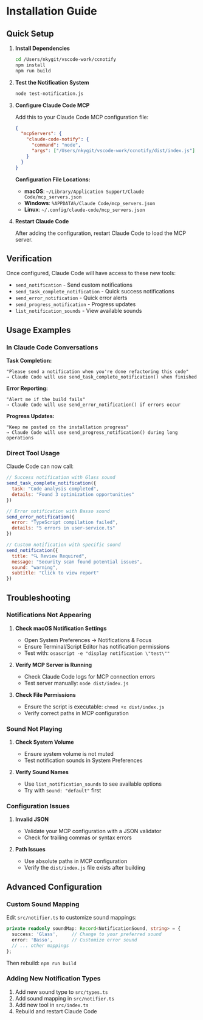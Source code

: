 # Installation Guide

## Quick Setup

1. **Install Dependencies**
   ```bash
   cd /Users/nkygit/vscode-work/ccnotify
   npm install
   npm run build
   ```

2. **Test the Notification System**
   ```bash
   node test-notification.js
   ```

3. **Configure Claude Code MCP**

   Add this to your Claude Code MCP configuration file:

   ```json
   {
     "mcpServers": {
       "claude-code-notify": {
         "command": "node",
         "args": ["/Users/nkygit/vscode-work/ccnotify/dist/index.js"]
       }
     }
   }
   ```

   **Configuration File Locations:**
   - **macOS**: `~/Library/Application Support/Claude Code/mcp_servers.json`
   - **Windows**: `%APPDATA%/Claude Code/mcp_servers.json`
   - **Linux**: `~/.config/claude-code/mcp_servers.json`

4. **Restart Claude Code**

   After adding the configuration, restart Claude Code to load the MCP server.

## Verification

Once configured, Claude Code will have access to these new tools:

- `send_notification` - Send custom notifications
- `send_task_complete_notification` - Quick success notifications
- `send_error_notification` - Quick error alerts
- `send_progress_notification` - Progress updates
- `list_notification_sounds` - View available sounds

## Usage Examples

### In Claude Code Conversations

**Task Completion:**
```
"Please send a notification when you're done refactoring this code"
→ Claude Code will use send_task_complete_notification() when finished
```

**Error Reporting:**
```
"Alert me if the build fails"
→ Claude Code will use send_error_notification() if errors occur
```

**Progress Updates:**
```
"Keep me posted on the installation progress"
→ Claude Code will use send_progress_notification() during long operations
```

### Direct Tool Usage

Claude Code can now call:
```javascript
// Success notification with Glass sound
send_task_complete_notification({
  task: "Code analysis completed",
  details: "Found 3 optimization opportunities"
})

// Error notification with Basso sound  
send_error_notification({
  error: "TypeScript compilation failed",
  details: "5 errors in user-service.ts"
})

// Custom notification with specific sound
send_notification({
  title: "🔍 Review Required",
  message: "Security scan found potential issues", 
  sound: "warning",
  subtitle: "Click to view report"
})
```

## Troubleshooting

### Notifications Not Appearing

1. **Check macOS Notification Settings**
   - Open System Preferences → Notifications & Focus
   - Ensure Terminal/Script Editor has notification permissions
   - Test with: `osascript -e "display notification \"test\""`

2. **Verify MCP Server is Running**
   - Check Claude Code logs for MCP connection errors
   - Test server manually: `node dist/index.js`

3. **Check File Permissions**
   - Ensure the script is executable: `chmod +x dist/index.js`
   - Verify correct paths in MCP configuration

### Sound Not Playing

1. **Check System Volume**
   - Ensure system volume is not muted
   - Test notification sounds in System Preferences

2. **Verify Sound Names**
   - Use `list_notification_sounds` to see available options
   - Try with `sound: "default"` first

### Configuration Issues

1. **Invalid JSON**
   - Validate your MCP configuration with a JSON validator
   - Check for trailing commas or syntax errors

2. **Path Issues**
   - Use absolute paths in MCP configuration
   - Verify the `dist/index.js` file exists after building

## Advanced Configuration

### Custom Sound Mapping

Edit `src/notifier.ts` to customize sound mappings:

```typescript
private readonly soundMap: Record<NotificationSound, string> = {
  success: 'Glass',     // Change to your preferred sound
  error: 'Basso',       // Customize error sound
  // ... other mappings
};
```

Then rebuild: `npm run build`

### Adding New Notification Types

1. Add new sound type to `src/types.ts`
2. Add sound mapping in `src/notifier.ts`  
3. Add new tool in `src/index.ts`
4. Rebuild and restart Claude Code